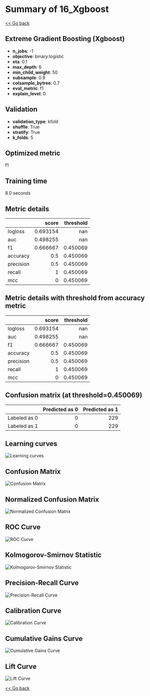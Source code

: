 # Summary of 16_Xgboost

[<< Go back](../README.md)


## Extreme Gradient Boosting (Xgboost)
- **n_jobs**: -1
- **objective**: binary:logistic
- **eta**: 0.1
- **max_depth**: 6
- **min_child_weight**: 50
- **subsample**: 0.9
- **colsample_bytree**: 0.7
- **eval_metric**: f1
- **explain_level**: 0

## Validation
 - **validation_type**: kfold
 - **shuffle**: True
 - **stratify**: True
 - **k_folds**: 5

## Optimized metric
f1

## Training time

8.0 seconds

## Metric details
|           |    score |   threshold |
|:----------|---------:|------------:|
| logloss   | 0.693154 |  nan        |
| auc       | 0.498255 |  nan        |
| f1        | 0.666667 |    0.450069 |
| accuracy  | 0.5      |    0.450069 |
| precision | 0.5      |    0.450069 |
| recall    | 1        |    0.450069 |
| mcc       | 0        |    0.450069 |


## Metric details with threshold from accuracy metric
|           |    score |   threshold |
|:----------|---------:|------------:|
| logloss   | 0.693154 |  nan        |
| auc       | 0.498255 |  nan        |
| f1        | 0.666667 |    0.450069 |
| accuracy  | 0.5      |    0.450069 |
| precision | 0.5      |    0.450069 |
| recall    | 1        |    0.450069 |
| mcc       | 0        |    0.450069 |


## Confusion matrix (at threshold=0.450069)
|              |   Predicted as 0 |   Predicted as 1 |
|:-------------|-----------------:|-----------------:|
| Labeled as 0 |                0 |              229 |
| Labeled as 1 |                0 |              229 |

## Learning curves
![Learning curves](learning_curves.png)
## Confusion Matrix

![Confusion Matrix](confusion_matrix.png)


## Normalized Confusion Matrix

![Normalized Confusion Matrix](confusion_matrix_normalized.png)


## ROC Curve

![ROC Curve](roc_curve.png)


## Kolmogorov-Smirnov Statistic

![Kolmogorov-Smirnov Statistic](ks_statistic.png)


## Precision-Recall Curve

![Precision-Recall Curve](precision_recall_curve.png)


## Calibration Curve

![Calibration Curve](calibration_curve_curve.png)


## Cumulative Gains Curve

![Cumulative Gains Curve](cumulative_gains_curve.png)


## Lift Curve

![Lift Curve](lift_curve.png)



[<< Go back](../README.md)
